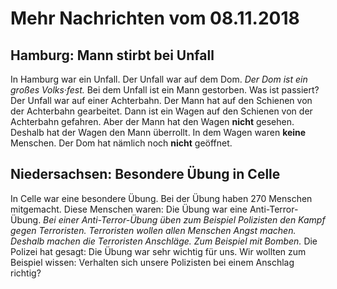 # Mehr Nachrichten vom 08.11.2018


## Hamburg: Mann stirbt bei Unfall
In Hamburg war ein Unfall. Der Unfall war auf dem Dom. 
*Der Dom ist ein großes Volks·fest.* Bei dem Unfall ist ein Mann gestorben. Was ist passiert? Der Unfall war auf einer Achterbahn. Der Mann hat auf den Schienen von der Achterbahn gearbeitet. Dann ist ein Wagen auf den Schienen von der Achterbahn gefahren. Aber der Mann hat den Wagen **nicht** gesehen. Deshalb hat der Wagen den Mann überrollt. In dem Wagen waren **keine** Menschen. Der Dom hat nämlich noch **nicht** geöffnet. 

## Niedersachsen: Besondere Übung in Celle
In Celle war eine besondere Übung. Bei der Übung haben 270 Menschen mitgemacht. Diese Menschen waren: Die Übung war eine Anti-Terror-Übung. 
*Bei einer Anti-Terror-Übung üben zum Beispiel Polizisten den Kampf gegen Terroristen.* 
*Terroristen wollen allen Menschen Angst machen.* 
*Deshalb machen die Terroristen Anschläge.* 
*Zum Beispiel mit Bomben.* Die Polizei hat gesagt: Die Übung war sehr wichtig für uns. Wir wollten zum Beispiel wissen: Verhalten sich unsere Polizisten bei einem Anschlag richtig? 
